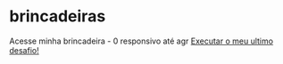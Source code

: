 # brincadeiras
Acesse minha brincadeira - 0 responsivo até agr
<a href="https://github.com/eulioruda/brincadeiras/tree/main/teste1/index.html"> Executar o meu ultimo desafio!
